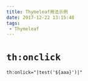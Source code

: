 ```yaml
---
title: Thymeleaf用法示例
date: 2017-12-22 13:15:48
tags:
 - Thymeleaf
---
```


# `th:onclick`

```html
th:onlick="|test('${aaa}')|"
```
